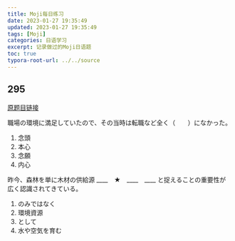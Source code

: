 ```yaml
---
title: Moji每日练习
date: 2023-01-27 19:35:49
updated: 2023-01-27 19:35:49
tags: [Moji]
categories: 日语学习
excerpt: 记录做过的Moji日语题
toc: true
typora-root-url: ../../source
---
```


## 295

[原题目链接](https://www.mojidict.com/article/bNzFSOxogM)

職場の環境に満足していたので、その当時は転職など全く（　　）になかった。

1. 念頭
2. 本心
3. 念願
4. 内心

昨今、森林を単に木材の供給源 ____　__★__　____　____ と捉えることの重要性が広く認識されてきている。

1. のみではなく
2. 環境資源
3. として
4. 水や空気を育む